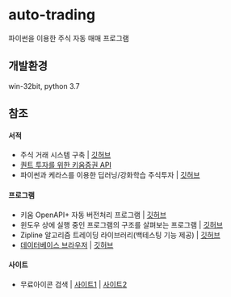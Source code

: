 # auto-trading

파이썬을 이용한 주식 자동 매매 프로그램

## 개발환경
win-32bit, python 3.7

## 참조

#### 서적
- 주식 거래 시스템 구축 | [깃허브](https://github.com/programgarden/book)   
- [퀀트 투자를 위한 키움증권 API](https://wikidocs.net/book/1173)
- 파이썬과 케라스를 이용한 딥러닝/강화학습 주식투자 | [깃허브](https://github.com/quantylab/rltrader)

#### 프로그램
- 키움 OpenAPI+ 자동 버전처리 프로그램 | [깃허브](https://github.com/sharebook-kr/kiwoom-version)
- 윈도우 상에 실행 중인 프로그램의 구조를 살펴보는 프로그램 | [깃허브](https://github.com/pywinauto/SWAPY)
- Zipline 알고리즘 트레이딩 라이브러리(백테스팅 기능 제공) | [깃허브](https://github.com/quantopian/zipline)
- [데이터베이스 브라우저](https://sqlitebrowser.org/) | [깃허브](https://github.com/sqlitebrowser/sqlitebrowser)

#### 사이트
- 무료아이콘 검색 | [사이트1](http://www.myiconfinder.com/) | [사이트2](https://www.flaticon.com/)





